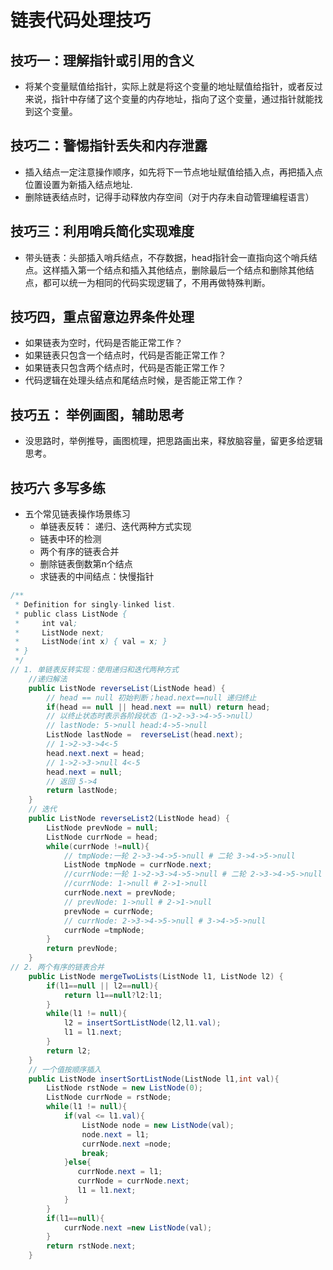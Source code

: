 # 链表代码处理技巧
## 技巧一：理解指针或引用的含义
+ 将某个变量赋值给指针，实际上就是将这个变量的地址赋值给指针，或者反过来说，指针中存储了这个变量的内存地址，指向了这个变量，通过指针就能找到这个变量。
## 技巧二：警惕指针丢失和内存泄露
+ 插入结点一定注意操作顺序，如先将下一节点地址赋值给插入点，再把插入点位置设置为新插入结点地址.
+ 删除链表结点时，记得手动释放内存空间（对于内存未自动管理编程语言）
## 技巧三：利用哨兵简化实现难度
+ 带头链表：头部插入哨兵结点，不存数据，head指针会一直指向这个哨兵结点。这样插入第一个结点和插入其他结点，删除最后一个结点和删除其他结点，都可以统一为相同的代码实现逻辑了，不用再做特殊判断。
## 技巧四，重点留意边界条件处理
+ 如果链表为空时，代码是否能正常工作？
+ 如果链表只包含一个结点时，代码是否能正常工作？
+ 如果链表只包含两个结点时，代码是否能正常工作？
+ 代码逻辑在处理头结点和尾结点时候，是否能正常工作？
## 技巧五： 举例画图，辅助思考
+ 没思路时，举例推导，画图梳理，把思路画出来，释放脑容量，留更多给逻辑思考。

## 技巧六 多写多练
+ 五个常见链表操作场景练习
    - 单链表反转： 递归、迭代两种方式实现
    - 链表中环的检测
    - 两个有序的链表合并
    - 删除链表倒数第n个结点
    - 求链表的中间结点：快慢指针
```java
/**
 * Definition for singly-linked list.
 * public class ListNode {
 *     int val;
 *     ListNode next;
 *     ListNode(int x) { val = x; }
 * }
 */
// 1. 单链表反转实现：使用递归和迭代两种方式
    //递归解法
    public ListNode reverseList(ListNode head) {
        // head == null 初始判断；head.next==null 递归终止
        if(head == null || head.next == null) return head;
        // 以终止状态时表示各阶段状态（1->2->3->4->5->null） 
        // lastNode: 5->null head:4->5->null
        ListNode lastNode =  reverseList(head.next); 
        // 1->2->3->4<-5
        head.next.next = head;
        // 1->2->3->null 4<-5
        head.next = null;
        // 返回 5->4 
        return lastNode;  
    }
    // 迭代
    public ListNode reverseList2(ListNode head) {
        ListNode prevNode = null;
        ListNode currNode = head;
        while(currNode !=null){
            // tmpNode:一轮 2->3->4->5->null # 二轮 3->4->5->null
            ListNode tmpNode = currNode.next;
            //currNode:一轮 1->2->3->4->5->null # 二轮 2->3->4->5->null
            //currNode: 1->null # 2->1->null
            currNode.next = prevNode;
            // prevNode: 1->null # 2->1->null
            prevNode = currNode;
            // currNode: 2->3->4->5->null # 3->4->5->null
            currNode =tmpNode; 
        }
        return prevNode;
    }
// 2. 两个有序的链表合并
    public ListNode mergeTwoLists(ListNode l1, ListNode l2) {
        if(l1==null || l2==null){
            return l1==null?l2:l1;
        }
        while(l1 != null){ 
            l2 = insertSortListNode(l2,l1.val); 
            l1 = l1.next;
        }
        return l2;
    }
    // 一个值按顺序插入
    public ListNode insertSortListNode(ListNode l1,int val){
        ListNode rstNode = new ListNode(0);
        ListNode currNode = rstNode;
        while(l1 != null){  
            if(val <= l1.val){ 
                ListNode node = new ListNode(val);
                node.next = l1;
                currNode.next =node; 
                break;
            }else{
               currNode.next = l1;
               currNode = currNode.next;
               l1 = l1.next; 
            }
        }  
        if(l1==null){
            currNode.next =new ListNode(val); 
        }
        return rstNode.next;
    }

```